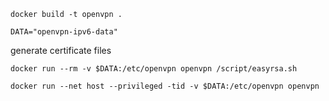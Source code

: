 

```
docker build -t openvpn .
```

```
DATA="openvpn-ipv6-data"
```

generate certificate files

```
docker run --rm -v $DATA:/etc/openvpn openvpn /script/easyrsa.sh
```



```
docker run --net host --privileged -tid -v $DATA:/etc/openvpn openvpn
```